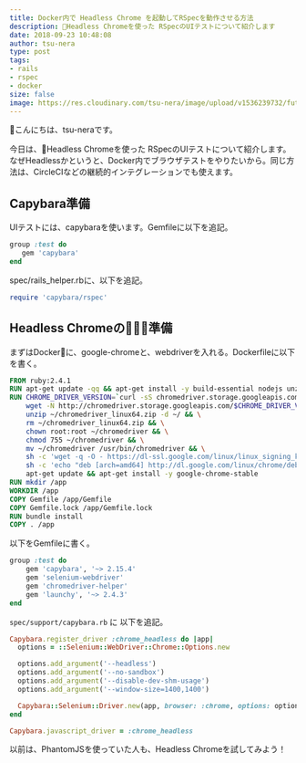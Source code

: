 ```yaml
---
title: Docker内で Headless Chrome を起動してRSpecを動作させる方法
description: Headless Chromeを使った RSpecのUIテストについて紹介します
date: 2018-09-23 10:48:08
author: tsu-nera
type: post
tags:
- rails
- rspec
- docker
size: false
image: https://res.cloudinary.com/tsu-nera/image/upload/v1536239732/futurismo/thumbnails/rails-logo.png
---
```


こんにちは、tsu-neraです。

今日は、Headless Chromeを使った RSpecのUIテストについて紹介します。なぜHeadlessかというと、Docker内でブラウザテストをやりたいから。同じ方法は、CircleCIなどの継続的インテグレーションでも使えます。

## Capybara準備

UIテストには、capybaraを使います。Gemfileに以下を追記。

```ruby
group :test do
   gem 'capybara'
end
```

spec/rails_helper.rbに、以下を追記。

```ruby
require 'capybara/rspec' 
```

## Headless Chromeの準備

まずはDockerに、google-chromeと、webdriverを入れる。Dockerfileに以下を書く。

```Dockerfile
FROM ruby:2.4.1
RUN apt-get update -qq && apt-get install -y build-essential nodejs unzip
RUN CHROME_DRIVER_VERSION=`curl -sS chromedriver.storage.googleapis.com/LATEST_RELEASE` && \
    wget -N http://chromedriver.storage.googleapis.com/$CHROME_DRIVER_VERSION/chromedriver_linux64.zip -P ~/ && \
    unzip ~/chromedriver_linux64.zip -d ~/ && \
    rm ~/chromedriver_linux64.zip && \
    chown root:root ~/chromedriver && \
    chmod 755 ~/chromedriver && \
    mv ~/chromedriver /usr/bin/chromedriver && \
    sh -c 'wget -q -O - https://dl-ssl.google.com/linux/linux_signing_key.pub | apt-key add -' && \
    sh -c 'echo "deb [arch=amd64] http://dl.google.com/linux/chrome/deb/ stable main" >> /etc/apt/sources.list.d/google-chrome.list' && \
    apt-get update && apt-get install -y google-chrome-stable
RUN mkdir /app
WORKDIR /app
COPY Gemfile /app/Gemfile
COPY Gemfile.lock /app/Gemfile.lock
RUN bundle install
COPY . /app
```

以下をGemfileに書く。

```ruby
group :test do
    gem 'capybara', '~> 2.15.4'
    gem 'selenium-webdriver' 
    gem 'chromedriver-helper'
    gem 'launchy', '~> 2.4.3'
end
```

`spec/support/capybara.rb` に 以下を追記。

```ruby
Capybara.register_driver :chrome_headless do |app|
  options = ::Selenium::WebDriver::Chrome::Options.new

  options.add_argument('--headless')
  options.add_argument('--no-sandbox')
  options.add_argument('--disable-dev-shm-usage')
  options.add_argument('--window-size=1400,1400')

  Capybara::Selenium::Driver.new(app, browser: :chrome, options: options)
end

Capybara.javascript_driver = :chrome_headless
```

以前は、PhantomJSを使っていた人も、Headless Chromeを試してみよう！
